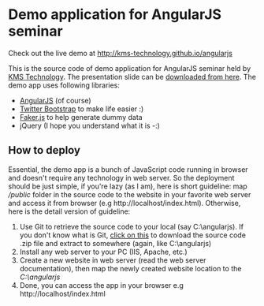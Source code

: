 Demo application for AngularJS seminar
=========

Check out the live demo at http://kms-technology.github.io/angularjs

This is the source code of demo application for AngularJS seminar held by [KMS Technology](http://kms-technology.com). The presentation slide can be [downloaded from here](http://www.slideshare.net/kmstechnology). The demo app uses following libraries:

- [AngularJS](http://angularjs.org/) (of course)
- [Twitter Bootstrap](http://getbootstrap.com/) to make life easier :)
- [Faker.js](https://github.com/marak/Faker.js/) to help generate dummy data
- jQuery (I hope you understand what it is -:) 


How to deploy
-------

Essential, the demo app is a bunch of JavaScript code running in browser and doesn't require any technology in web server. So the deployment should be just simple, if you're lazy (as I am), here is short guideline: map */public* folder in the source code to the website in your favorite web server and access it from browser (e.g http://localhost/index.html). Otherwise, here is the detail version of guideline:

1. Use Git to retrieve the source code to your local (say C:\angularjs). If you don't know what is Git, [click on this](https://github.com/kms-technology/angularjs/archive/master.zip) to download the source code .zip file and extract to somewhere (again, like C:\angularjs)
1. Install any web server to your PC (IIS, Apache, etc.)
1. Create a new website in web server (read the web server documentation), then map the newly created website location to the *C:\angularjs*
1. Done, you can access the app in your browser e.g http://localhost/index.html

